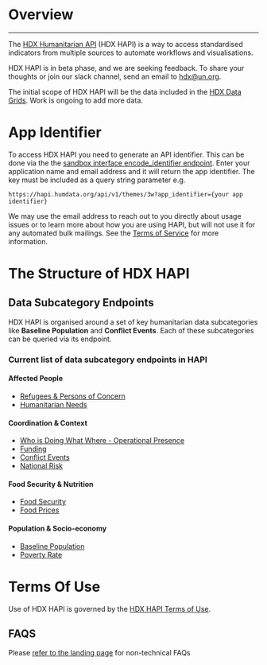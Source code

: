 # Overview

---

The [HDX Humanitarian API](https://data.humdata.org/hapi) (HDX HAPI) is a way to access standardised indicators from multiple sources to automate workflows and visualisations.

HDX HAPI is in beta phase, and we are seeking feedback. To share your thoughts or join our slack channel, send an email to [hdx@un.org](mailto:hdx@un.org).

The initial scope of HDX HAPI will be the data included in the [HDX Data Grids](https://data.humdata.org/dashboards/overview-of-data-grids). Work is ongoing to add more data.

# App Identifier

To access HDX HAPI you need to generate an API identifier. This can be done via the the [sandbox interface encode_identifier endpoint](https://hapi.humdata.org/docs#/Utility/get_encoded_identifier_api_v1_encode_identifier_get). Enter your application name and email address and it will return the app identifier. The key must be included as a query string parameter e.g.

```
https://hapi.humdata.org/api/v1/themes/3w?app_identifier={your app identifier}
```

We may use the email address to reach out to you directly about usage issues or to learn more about how you are using HAPI, but will not use it for any automated bulk mailings.  See the [Terms of Service](https://data.humdata.org/hapi/terms) for more information.

# The Structure of HDX HAPI

## Data Subcategory Endpoints
HDX HAPI is organised around a set of key humanitarian data subcategories like **Baseline Population** and **Conflict Events**. Each of these subcategories can be queried via its endpoint.

### Current list of data subcategory endpoints in HAPI

#### Affected People

- [Refugees & Persons of Concern](https://hapi.humdata.org/docs#/Affected%20people/get_refugees_api_v1_affected_people_refugees_get)
- [Humanitarian Needs](https://hapi.humdata.org/docs#/Affected%20people/get_humanitarian_needs_api_v1_affected_people_humanitarian_needs_get)

#### Coordination & Context

- [Who is Doing What Where - Operational Presence](https://hapi.humdata.org/docs#/Coordination%20%26%20Context/get_operational_presence_api_v1_coordination_context_operational_presence_get)
- [Funding](https://hapi.humdata.org/docs#/Coordination%20%26%20Context/get_funding_api_v1_coordination_context_funding_get)
- [Conflict Events](https://hapi.humdata.org/docs#/Coordination%20%26%20Context/get_conflict_event_api_v1_coordination_context_conflict_event_get)
- [National Risk](https://hapi.humdata.org/docs#/Coordination%20%26%20Context/get_national_risk_api_v1_coordination_context_national_risk_get)

#### Food Security & Nutrition

- [Food Security](https://hapi.humdata.org/docs#/Food%20Security%20%26%20Nutrition/get_food_security_api_v1_food_food_security_get)
- [Food Prices](https://hapi.humdata.org/docs#/Food%20Security%20%26%20Nutrition/get_food_price_api_v1_food_food_price_get)

#### Population & Socio-economy

- [Baseline Population](https://hapi.humdata.org/docs#/Population%20%26%20Socio-Economy/get_population_api_v1_population_social_population_get)
- [Poverty Rate](https://hapi.humdata.org/docs#/Population%20%26%20Socio-Economy/get_poverty_rate_api_v1_population_social_poverty_rate_get)

# Terms Of Use

Use of HDX HAPI is governed by the [HDX HAPI Terms of Use](https://data.humdata.org/hapi/terms).

## FAQS

Please [refer to the landing page](https://data.humdata.org/hapi) for non-technical FAQs
